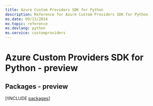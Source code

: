 ```yaml
---
title: Azure Custom Providers SDK for Python
description: Reference for Azure Custom Providers SDK for Python
ms.date: 09/13/2024
ms.topic: reference
ms.devlang: python
ms.service: customproviders
---
```

# Azure Custom Providers SDK for Python - preview
## Packages - preview
[!INCLUDE [packages](custom-providers-index.md)]